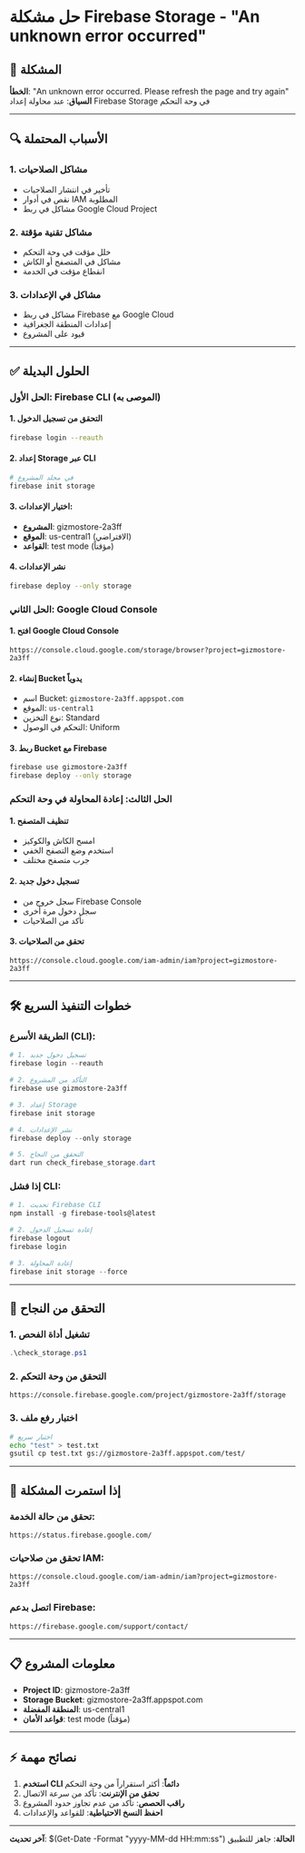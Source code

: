 # حل مشكلة Firebase Storage - "An unknown error occurred"

## 🚨 المشكلة
**الخطأ**: "An unknown error occurred. Please refresh the page and try again"
**السياق**: عند محاولة إعداد Firebase Storage في وحة التحكم

---

## 🔍 الأسباب المحتملة

### 1. مشاكل الصلاحيات
- تأخير في انتشار الصلاحيات
- نقص في أدوار IAM المطلوبة
- مشاكل في ربط Google Cloud Project

### 2. مشاكل تقنية مؤقتة
- خلل مؤقت في وحة التحكم
- مشاكل في المتصفح أو الكاش
- انقطاع مؤقت في الخدمة

### 3. مشاكل في الإعدادات
- مشاكل في ربط Firebase مع Google Cloud
- إعدادات المنطقة الجغرافية
- قيود على المشروع

---

## ✅ الحلول البديلة

### الحل الأول: Firebase CLI (الموصى به)

#### 1. التحقق من تسجيل الدخول
```bash
firebase login --reauth
```

#### 2. إعداد Storage عبر CLI
```bash
# في مجلد المشروع
firebase init storage
```

#### 3. اختيار الإعدادات:
- **المشروع**: gizmostore-2a3ff
- **الموقع**: us-central1 (الافتراضي)
- **القواعد**: test mode (مؤقتاً)

#### 4. نشر الإعدادات
```bash
firebase deploy --only storage
```

### الحل الثاني: Google Cloud Console

#### 1. افتح Google Cloud Console
```
https://console.cloud.google.com/storage/browser?project=gizmostore-2a3ff
```

#### 2. إنشاء Bucket يدوياً
- اسم Bucket: `gizmostore-2a3ff.appspot.com`
- الموقع: `us-central1`
- نوع التخزين: Standard
- التحكم في الوصول: Uniform

#### 3. ربط Bucket مع Firebase
```bash
firebase use gizmostore-2a3ff
firebase deploy --only storage
```

### الحل الثالث: إعادة المحاولة في وحة التحكم

#### 1. تنظيف المتصفح
- امسح الكاش والكوكيز
- استخدم وضع التصفح الخفي
- جرب متصفح مختلف

#### 2. تسجيل دخول جديد
- سجل خروج من Firebase Console
- سجل دخول مرة أخرى
- تأكد من الصلاحيات

#### 3. تحقق من الصلاحيات
```
https://console.cloud.google.com/iam-admin/iam?project=gizmostore-2a3ff
```

---

## 🛠️ خطوات التنفيذ السريع

### الطريقة الأسرع (CLI):

```powershell
# 1. تسجيل دخول جديد
firebase login --reauth

# 2. التأكد من المشروع
firebase use gizmostore-2a3ff

# 3. إعداد Storage
firebase init storage

# 4. نشر الإعدادات
firebase deploy --only storage

# 5. التحقق من النجاح
dart run check_firebase_storage.dart
```

### إذا فشل CLI:

```powershell
# 1. تحديث Firebase CLI
npm install -g firebase-tools@latest

# 2. إعادة تسجيل الدخول
firebase logout
firebase login

# 3. إعادة المحاولة
firebase init storage --force
```

---

## 🔧 التحقق من النجاح

### 1. تشغيل أداة الفحص
```powershell
.\check_storage.ps1
```

### 2. التحقق من وحة التحكم
```
https://console.firebase.google.com/project/gizmostore-2a3ff/storage
```

### 3. اختبار رفع ملف
```bash
# اختبار سريع
echo "test" > test.txt
gsutil cp test.txt gs://gizmostore-2a3ff.appspot.com/test/
```

---

## 🚨 إذا استمرت المشكلة

### تحقق من حالة الخدمة:
```
https://status.firebase.google.com/
```

### تحقق من صلاحيات IAM:
```
https://console.cloud.google.com/iam-admin/iam?project=gizmostore-2a3ff
```

### اتصل بدعم Firebase:
```
https://firebase.google.com/support/contact/
```

---

## 📋 معلومات المشروع

- **Project ID**: gizmostore-2a3ff
- **Storage Bucket**: gizmostore-2a3ff.appspot.com
- **المنطقة المفضلة**: us-central1
- **قواعد الأمان**: test mode (مؤقتاً)

---

## ⚡ نصائح مهمة

1. **استخدم CLI دائماً**: أكثر استقراراً من وحة التحكم
2. **تحقق من الإنترنت**: تأكد من سرعة الاتصال
3. **راقب الحصص**: تأكد من عدم تجاوز حدود المشروع
4. **احفظ النسخ الاحتياطية**: للقواعد والإعدادات

---

**آخر تحديث**: $(Get-Date -Format "yyyy-MM-dd HH:mm:ss")
**الحالة**: جاهز للتطبيق